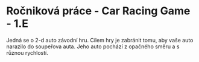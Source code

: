 # Ročniková práce - Car Racing Game - 1.E

Jedná se o 2-d auto závodní hru. Cílem hry je zabránit tomu, aby vaše auto narazilo do soupeřova auta. Jeho auto pochází z opačného směru a s různou rychlostí.
